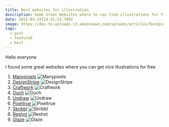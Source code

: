 ```yaml
---
title: Best websites for illustration
description: Some Great Websites where to can find illustrations for free!!!
date: 2022-03-18T14:41:53.706Z
image: https://dev-to-uploads.s3.amazonaws.com/uploads/articles/9xo2psre0vpii8suzq9r.png
tags:
  - post
  - featured
  - best
---
```


Hello everyone

I found some great websites where you can get nice illustrations for free

1. [Manypixels](https://www.manypixels.co/)
   ![Manypixels](https://dev-to-uploads.s3.amazonaws.com/uploads/articles/tuo0knv9gb4a9l0l7xwk.png)
2. [DesignStripe](https://designstripe.com/)
   ![DesignStripe](https://dev-to-uploads.s3.amazonaws.com/uploads/articles/wv27zsczgpmifqexso06.png)
3. [Craftwork](https://craftwork.design/)
   ![Craftwork](https://dev-to-uploads.s3.amazonaws.com/uploads/articles/1k0jtkvjy35xpt7zswz6.png)
4. [Ouch](https://icons8.com/illustrations)
   ![Ouch](https://dev-to-uploads.s3.amazonaws.com/uploads/articles/fnw6lniaq8lfvx19pn06.png)
5. [Undraw](https://undraw.co/illustrations)
   ![Undraw](https://dev-to-uploads.s3.amazonaws.com/uploads/articles/6j0j9rp4owg4uro0ahhz.png)
6. [Pixeltrue](https://www.pixeltrue.com/free-illustrations)
   ![Pixeltrue](https://dev-to-uploads.s3.amazonaws.com/uploads/articles/8to8ohnbprbxtv9cwdov.png)
7. [Skribbl](https://weareskribbl.com/)
   ![Skribbl](https://dev-to-uploads.s3.amazonaws.com/uploads/articles/53avic0j9keitkfmdmxx.png)
8. [Reshot](https://www.reshot.com/)
   ![Reshot](https://dev-to-uploads.s3.amazonaws.com/uploads/articles/b9rgnopkaue3bewuk4ni.png)
9. [Glaze](https://www.glazestock.com/)
   ![Glaze](https://dev-to-uploads.s3.amazonaws.com/uploads/articles/ye4masptc26dciwaz7mo.png)
